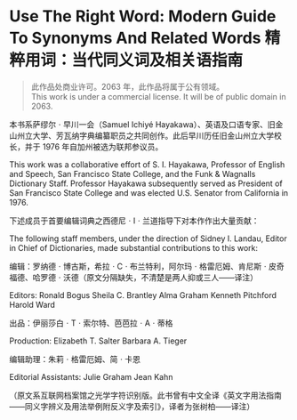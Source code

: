 # Use The Right Word: Modern Guide To Synonyms And Related Words 精粹用词：当代同义词及相关语指南

> 此作品处商业许可。2063 年，此作品将属于公有领域。  
> This work is under a commercial license. It will be of public domain in 2063.

本书系萨缪尔ㆍ早川一会（Samuel Ichiyé Hayakawa）、英语及口语专家、旧金山州立大学、芳瓦纳字典编纂职员之共同创作。此后早川历任旧金山州立大学校长，并于 1976 年自加州被选为联邦参议员。

This work was a collaborative effort of S. I. Hayakawa, Professor of English and Speech, San Francisco State College, and the Funk & Wagnalls Dictionary Staff. Professor Hayakawa subsequently served as President of San Francisco State College and was elected U.S. Senator from California in 1976. 

下述成员于首要编辑词典之西德尼ㆍIㆍ兰道指导下对本作作出大量贡献：

The following staff members, under the direction of Sidney I. Landau, Editor in Chief of Dictionaries, made substantial contributions to this work: 

编辑：罗纳德ㆍ博古斯，希拉ㆍCㆍ布兰特利，阿尔玛ㆍ格雷厄姆、肯尼斯ㆍ皮奇福德、哈罗德ㆍ沃德（原文分隔缺失，不清楚是两人抑或三人——译注）

Editors: Ronald Bogus Sheila C. Brantley Alma Graham Kenneth Pitchford Harold Ward 

出品：伊丽莎白ㆍTㆍ索尔特、芭芭拉ㆍAㆍ蒂格

Production: Elizabeth T. Salter Barbara A. Tieger

编辑助理：朱莉ㆍ格雷厄姆、简ㆍ卡恩

Editorial Assistants: Julie Graham Jean Kahn

（原文系互联网档案馆之光学字符识别版。此书曾有中文全译《英文字用法指南——同义字辨义及用法举例附反义字及索引》，译者为张树柏——译注）
